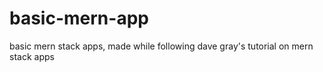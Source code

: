 # basic-mern-app
basic mern stack apps, made while following dave gray's tutorial on mern stack apps
